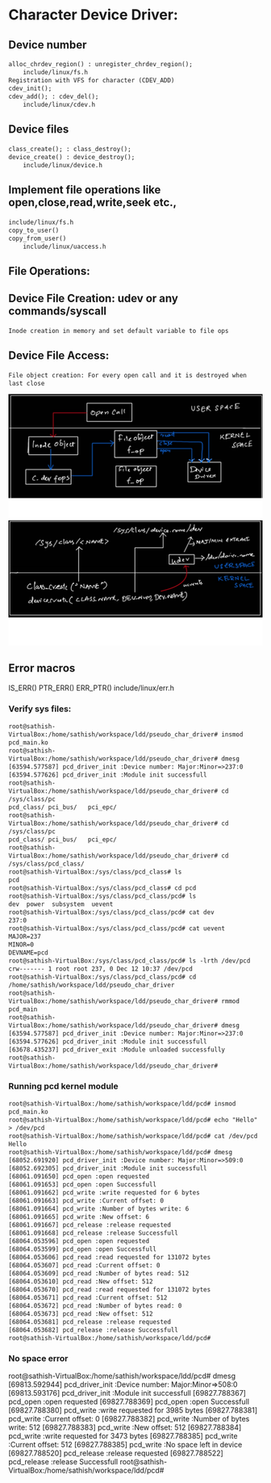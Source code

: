 # Character Device Driver:  
## Device number    
	alloc_chrdev_region() : unregister_chrdev_region();   
		include/linux/fs.h  
	Registration with VFS for character (CDEV_ADD)  
	cdev_init();  
	cdev_add(); : cdev_del();  
		include/linux/cdev.h  
## Device files  
	class_create(); : class_destroy();     
	device_create() : device_destroy();  
		include/linux/device.h
## Implement file operations like open,close,read,write,seek etc.,  
	include/linux/fs.h  
	copy_to_user()  
	copy_from_user()  
		include/linux/uaccess.h  
## File Operations:  
## Device File Creation: udev or any commands/syscall  
	Inode creation in memory and set default variable to file ops  
## Device File Access:  
	File object creation: For every open call and it is destroyed when last close  
![Screenshot](fops1.jpg)
![Screenshot](udev.jpg)

## Error macros
IS_ERR()
PTR_ERR()
ERR_PTR()
include/linux/err.h

### Verify sys files:
```
root@sathish-VirtualBox:/home/sathish/workspace/ldd/pseudo_char_driver# insmod pcd_main.ko
root@sathish-VirtualBox:/home/sathish/workspace/ldd/pseudo_char_driver# dmesg
[63594.577587] pcd_driver_init :Device number: Major:Minor=>237:0
[63594.577626] pcd_driver_init :Module init successfull
root@sathish-VirtualBox:/home/sathish/workspace/ldd/pseudo_char_driver# cd /sys/class/pc
pcd_class/ pci_bus/   pci_epc/
root@sathish-VirtualBox:/home/sathish/workspace/ldd/pseudo_char_driver# cd /sys/class/pc
pcd_class/ pci_bus/   pci_epc/
root@sathish-VirtualBox:/home/sathish/workspace/ldd/pseudo_char_driver# cd /sys/class/pcd_class/
root@sathish-VirtualBox:/sys/class/pcd_class# ls
pcd
root@sathish-VirtualBox:/sys/class/pcd_class# cd pcd
root@sathish-VirtualBox:/sys/class/pcd_class/pcd# ls
dev  power  subsystem  uevent
root@sathish-VirtualBox:/sys/class/pcd_class/pcd# cat dev
237:0
root@sathish-VirtualBox:/sys/class/pcd_class/pcd# cat uevent
MAJOR=237
MINOR=0
DEVNAME=pcd
root@sathish-VirtualBox:/sys/class/pcd_class/pcd# ls -lrth /dev/pcd
crw------- 1 root root 237, 0 Dec 12 10:37 /dev/pcd
root@sathish-VirtualBox:/sys/class/pcd_class/pcd# cd /home/sathish/workspace/ldd/pseudo_char_driver
root@sathish-VirtualBox:/home/sathish/workspace/ldd/pseudo_char_driver# rmmod pcd_main
root@sathish-VirtualBox:/home/sathish/workspace/ldd/pseudo_char_driver# dmesg
[63594.577587] pcd_driver_init :Device number: Major:Minor=>237:0
[63594.577626] pcd_driver_init :Module init successfull
[63678.435237] pcd_driver_exit :Module unloaded successfully
root@sathish-VirtualBox:/home/sathish/workspace/ldd/pseudo_char_driver#
```
### Running pcd kernel module
```
root@sathish-VirtualBox:/home/sathish/workspace/ldd/pcd# insmod pcd_main.ko
root@sathish-VirtualBox:/home/sathish/workspace/ldd/pcd# echo "Hello" > /dev/pcd
root@sathish-VirtualBox:/home/sathish/workspace/ldd/pcd# cat /dev/pcd
Hello
root@sathish-VirtualBox:/home/sathish/workspace/ldd/pcd# dmesg
[68052.691920] pcd_driver_init :Device number: Major:Minor=>509:0
[68052.692305] pcd_driver_init :Module init successfull
[68061.091650] pcd_open :open requested
[68061.091653] pcd_open :open Successfull
[68061.091662] pcd_write :write requested for 6 bytes
[68061.091663] pcd_write :Current offset: 0
[68061.091664] pcd_write :Number of bytes write: 6
[68061.091665] pcd_write :New offset: 6
[68061.091667] pcd_release :release requested
[68061.091668] pcd_release :release Successfull
[68064.053596] pcd_open :open requested
[68064.053599] pcd_open :open Successfull
[68064.053606] pcd_read :read requested for 131072 bytes
[68064.053607] pcd_read :Current offset: 0
[68064.053609] pcd_read :Number of bytes read: 512
[68064.053610] pcd_read :New offset: 512
[68064.053670] pcd_read :read requested for 131072 bytes
[68064.053671] pcd_read :Current offset: 512
[68064.053672] pcd_read :Number of bytes read: 0
[68064.053673] pcd_read :New offset: 512
[68064.053681] pcd_release :release requested
[68064.053682] pcd_release :release Successfull
root@sathish-VirtualBox:/home/sathish/workspace/ldd/pcd#
```
### No space error
root@sathish-VirtualBox:/home/sathish/workspace/ldd/pcd# dmesg
[69813.592944] pcd_driver_init :Device number: Major:Minor=>508:0
[69813.593176] pcd_driver_init :Module init successfull
[69827.788367] pcd_open :open requested
[69827.788369] pcd_open :open Successfull
[69827.788380] pcd_write :write requested for 3985 bytes
[69827.788381] pcd_write :Current offset: 0
[69827.788382] pcd_write :Number of bytes write: 512
[69827.788383] pcd_write :New offset: 512
[69827.788384] pcd_write :write requested for 3473 bytes
[69827.788385] pcd_write :Current offset: 512
[69827.788385] pcd_write :No space left in device
[69827.788520] pcd_release :release requested
[69827.788522] pcd_release :release Successfull
root@sathish-VirtualBox:/home/sathish/workspace/ldd/pcd#


